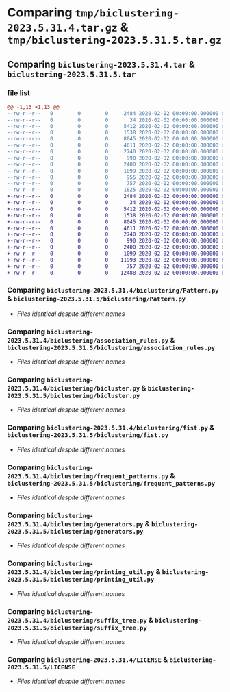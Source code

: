 # Comparing `tmp/biclustering-2023.5.31.4.tar.gz` & `tmp/biclustering-2023.5.31.5.tar.gz`

## Comparing `biclustering-2023.5.31.4.tar` & `biclustering-2023.5.31.5.tar`

### file list

```diff
@@ -1,13 +1,13 @@
--rw-r--r--   0        0        0     2484 2020-02-02 00:00:00.000000 biclustering-2023.5.31.4/biclustering/Pattern.py
--rw-r--r--   0        0        0       34 2020-02-02 00:00:00.000000 biclustering-2023.5.31.4/biclustering/__init__.py
--rw-r--r--   0        0        0     5412 2020-02-02 00:00:00.000000 biclustering-2023.5.31.4/biclustering/association_rules.py
--rw-r--r--   0        0        0     1538 2020-02-02 00:00:00.000000 biclustering-2023.5.31.4/biclustering/bicluster.py
--rw-r--r--   0        0        0     8045 2020-02-02 00:00:00.000000 biclustering-2023.5.31.4/biclustering/fist.py
--rw-r--r--   0        0        0     4611 2020-02-02 00:00:00.000000 biclustering-2023.5.31.4/biclustering/frequent_patterns.py
--rw-r--r--   0        0        0     2740 2020-02-02 00:00:00.000000 biclustering-2023.5.31.4/biclustering/generators.py
--rw-r--r--   0        0        0      990 2020-02-02 00:00:00.000000 biclustering-2023.5.31.4/biclustering/printing_util.py
--rw-r--r--   0        0        0     2400 2020-02-02 00:00:00.000000 biclustering-2023.5.31.4/biclustering/suffix_tree.py
--rw-r--r--   0        0        0     1099 2020-02-02 00:00:00.000000 biclustering-2023.5.31.4/LICENSE
--rw-r--r--   0        0        0      955 2020-02-02 00:00:00.000000 biclustering-2023.5.31.4/README.md
--rw-r--r--   0        0        0      757 2020-02-02 00:00:00.000000 biclustering-2023.5.31.4/pyproject.toml
--rw-r--r--   0        0        0     1625 2020-02-02 00:00:00.000000 biclustering-2023.5.31.4/PKG-INFO
+-rw-r--r--   0        0        0     2484 2020-02-02 00:00:00.000000 biclustering-2023.5.31.5/biclustering/Pattern.py
+-rw-r--r--   0        0        0       34 2020-02-02 00:00:00.000000 biclustering-2023.5.31.5/biclustering/__init__.py
+-rw-r--r--   0        0        0     5412 2020-02-02 00:00:00.000000 biclustering-2023.5.31.5/biclustering/association_rules.py
+-rw-r--r--   0        0        0     1538 2020-02-02 00:00:00.000000 biclustering-2023.5.31.5/biclustering/bicluster.py
+-rw-r--r--   0        0        0     8045 2020-02-02 00:00:00.000000 biclustering-2023.5.31.5/biclustering/fist.py
+-rw-r--r--   0        0        0     4611 2020-02-02 00:00:00.000000 biclustering-2023.5.31.5/biclustering/frequent_patterns.py
+-rw-r--r--   0        0        0     2740 2020-02-02 00:00:00.000000 biclustering-2023.5.31.5/biclustering/generators.py
+-rw-r--r--   0        0        0      990 2020-02-02 00:00:00.000000 biclustering-2023.5.31.5/biclustering/printing_util.py
+-rw-r--r--   0        0        0     2400 2020-02-02 00:00:00.000000 biclustering-2023.5.31.5/biclustering/suffix_tree.py
+-rw-r--r--   0        0        0     1099 2020-02-02 00:00:00.000000 biclustering-2023.5.31.5/LICENSE
+-rw-r--r--   0        0        0    11993 2020-02-02 00:00:00.000000 biclustering-2023.5.31.5/README.md
+-rw-r--r--   0        0        0      757 2020-02-02 00:00:00.000000 biclustering-2023.5.31.5/pyproject.toml
+-rw-r--r--   0        0        0    12488 2020-02-02 00:00:00.000000 biclustering-2023.5.31.5/PKG-INFO
```

### Comparing `biclustering-2023.5.31.4/biclustering/Pattern.py` & `biclustering-2023.5.31.5/biclustering/Pattern.py`

 * *Files identical despite different names*

### Comparing `biclustering-2023.5.31.4/biclustering/association_rules.py` & `biclustering-2023.5.31.5/biclustering/association_rules.py`

 * *Files identical despite different names*

### Comparing `biclustering-2023.5.31.4/biclustering/bicluster.py` & `biclustering-2023.5.31.5/biclustering/bicluster.py`

 * *Files identical despite different names*

### Comparing `biclustering-2023.5.31.4/biclustering/fist.py` & `biclustering-2023.5.31.5/biclustering/fist.py`

 * *Files identical despite different names*

### Comparing `biclustering-2023.5.31.4/biclustering/frequent_patterns.py` & `biclustering-2023.5.31.5/biclustering/frequent_patterns.py`

 * *Files identical despite different names*

### Comparing `biclustering-2023.5.31.4/biclustering/generators.py` & `biclustering-2023.5.31.5/biclustering/generators.py`

 * *Files identical despite different names*

### Comparing `biclustering-2023.5.31.4/biclustering/printing_util.py` & `biclustering-2023.5.31.5/biclustering/printing_util.py`

 * *Files identical despite different names*

### Comparing `biclustering-2023.5.31.4/biclustering/suffix_tree.py` & `biclustering-2023.5.31.5/biclustering/suffix_tree.py`

 * *Files identical despite different names*

### Comparing `biclustering-2023.5.31.4/LICENSE` & `biclustering-2023.5.31.5/LICENSE`

 * *Files identical despite different names*

